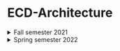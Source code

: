 # ECD-Architecture
 
<details><summary>Fall semester 2021</summary>

 * [Lab 2](https://github.com/Nikiroiduk/ECD-Architecture/tree/main/Fall%20semester/LAB2) - Data definition. Assembler program structure
 * [Lab 3](https://github.com/Nikiroiduk/ECD-Architecture/tree/main/Fall%20semester/LAB3) - General purpose commands. Arithmetic commands
 * [Lab 4](https://github.com/Nikiroiduk/ECD-Architecture/tree/main/Fall%20semester/LAB4) - Programming tasks with branching. Description and call of procedures
 * [Lab 5](https://github.com/Nikiroiduk/ECD-Architecture/tree/main/Fall%20semester/LAB5) - Programming tasks with cycles
 * [Lab 6](https://github.com/Nikiroiduk/ECD-Architecture/tree/main/Fall%20semester/LAB6) - Bit manipulation commands
 * [Lab 7](https://github.com/Nikiroiduk/ECD-Architecture/tree/main/Fall%20semester/LAB7) - Row and table processing commands

</details>

<details><summary>Spring semester 2022</summary>

 * [Lab 1](https://github.com/Nikiroiduk/ECD-Architecture/tree/main/Spring%20semester/LAB1) - Row and table processing commands
 * [Lab 2](https://github.com/Nikiroiduk/ECD-Architecture/tree/main/Spring%20semester/LAB2) - Macros
 * [Lab 3](https://github.com/Nikiroiduk/ECD-Architecture/tree/main/Spring%20semester/LAB3) - 1D arrays
 * [Lab 4](https://github.com/Nikiroiduk/ECD-Architecture/tree/main/Spring%20semester/LAB4) - Arithmetic operations on matrices
 * [Lab 5](https://github.com/Nikiroiduk/ECD-Architecture/tree/main/Spring%20semester/LAB5) - Programming the mouse
 * [Lab 6](https://github.com/Nikiroiduk/ECD-Architecture/tree/main/Spring%20semester/LAB6) - Coprocessor programming
 
</details>
